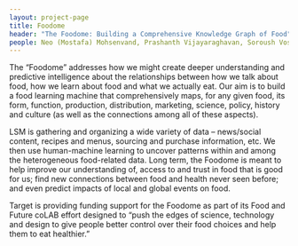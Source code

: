 ```yaml
---
layout: project-page
title: Foodome
header: "The Foodome: Building a Comprehensive Knowledge Graph of Food"
people: Neo (Mostafa) Mohsenvand, Prashanth Vijayaraghavan, Soroush Vosoughi, Goulong Luke Wang, Russell Stevens and Deb Roy
---
```


The “Foodome” addresses how we might create deeper understanding and predictive intelligence about the relationships between how we talk about food, how we learn about food and what we actually eat. Our aim is to build a food learning machine that comprehensively maps, for any given food, its form, function, production, distribution, marketing, science, policy, history and culture (as well as the connections among all of these aspects).

LSM is gathering and organizing a wide variety of data – news/social content, recipes and menus, sourcing and purchase information, etc. We then use human-machine learning to uncover patterns within and among the heterogeneous food-related data. Long term, the Foodome is meant to help improve our understanding of, access to and trust in food that is good for us; find new connections between food and health never seen before; and even predict impacts of local and global events on food.

Target is providing funding support for the Foodome as part of its Food and Future coLAB effort designed to “push the edges of science, technology and design to give people better control over their food choices and help them to eat healthier.”